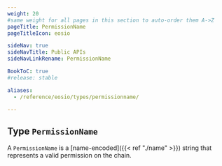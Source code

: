 ```yaml
---
weight: 20
#same weight for all pages in this section to auto-order them A->Z
pageTitle: PermissionName
pageTitleIcon: eosio

sideNav: true
sideNavTitle: Public APIs
sideNavLinkRename: PermissionName

BookToC: true
#release: stable

aliases:
  - /reference/eosio/types/permissionname/

---
```


## Type `PermissionName`

A `PermissionName` is a [name-encoded]({{< ref "./name" >}}) string that represents a valid permission on the chain.